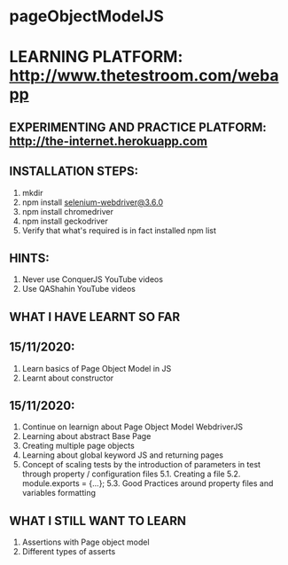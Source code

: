 # pageObjectModelJS


# <b>LEARNING PLATFORM: http://www.thetestroom.com/webapp</b>
## <b>EXPERIMENTING AND PRACTICE PLATFORM: http://the-internet.herokuapp.com</b>


## <b>INSTALLATION STEPS:</b>
1. mkdir <project name>
2. npm install selenium-webdriver@3.6.0
3. npm install chromedriver
4. npm install geckodriver
5. Verify that what's required is in fact installed
    npm list <EXACT NAME OF THE NODE>


## <b>HINTS:</b>
1. Never use ConquerJS YouTube videos
2. Use QAShahin YouTube videos

## <b>WHAT I HAVE LEARNT SO FAR</b>
## <b>15/11/2020:</b>
1. Learn basics of Page Object Model in JS
2. Learnt about constructor

## <b>15/11/2020:</b>
1. Continue on learnign about Page Object Model WebdriverJS
2. Learning about abstract Base Page
3. Creating multiple page objects
4. Learning about global keyword JS and returning pages
5. Concept of scaling tests by the introduction of parameters in test through property / configuration files
    5.1. Creating a file
    5.2. module.exports = {...};
    5.3. Good Practices around property files and variables formatting


## <b>WHAT I STILL WANT TO LEARN</b>
1. Assertions with Page object model
2. Different types of asserts